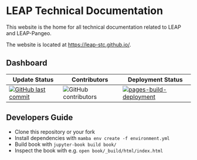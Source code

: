 # LEAP Technical Documentation

This website is the home for all technical documentation related to LEAP and LEAP-Pangeo.

The website is located at <https://leap-stc.github.io/>.

## Dashboard

| Update Status | Contributors | Deployment Status |
| -- | -- | -- |
| [![GitHub last commit](https://img.shields.io/github/last-commit/leap-stc/leap-stc.github.io)](https://github.com/leap-stc/leap-stc.github.io) | ![GitHub contributors](https://img.shields.io/github/contributors/leap-stc/leap-stc.github.io)  |  [![pages-build-deployment](https://github.com/leap-stc/leap-stc.github.io/actions/workflows/pages/pages-build-deployment/badge.svg)](https://github.com/leap-stc/leap-stc.github.io/actions/workflows/pages/pages-build-deployment)

## Developers Guide
- Clone this repository or your fork
- Install dependencies with `mamba env create -f environment.yml`
- Build book with `jupyter-book build book/`
- Inspect the book with e.g. `open book/_build/html/index.html`



